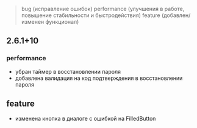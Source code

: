 > bug (исправление ошибок)
> performance (улучшения в работе, повышение стабильности и быстродействия)
> feature (добавлен/изменен функционал)

## 2.6.1+10

### performance

- убран таймер в восстановлении пароля
- добавлена валидация на код подтверждения в восстановлении пароля

## feature

- изменена кнопка в диалоге с ошибкой на FilledButton